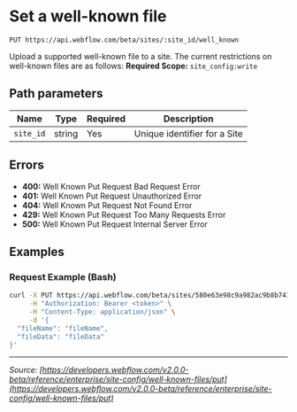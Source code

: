# Set a well-known file

```
PUT https://api.webflow.com/beta/sites/:site_id/well_known
```

Upload a supported well-known file to a site.
The current restrictions on well-known files are as follows:
**Required Scope:** `site_config:write`


## Path parameters

| Name | Type | Required | Description |
|---|---|---|---|
| `site_id` | string | Yes | Unique identifier for a Site |




## Errors

* **400:** Well Known Put Request Bad Request Error
* **401:** Well Known Put Request Unauthorized Error
* **404:** Well Known Put Request Not Found Error
* **429:** Well Known Put Request Too Many Requests Error
* **500:** Well Known Put Request Internal Server Error




## Examples

### Request Example (Bash)

```bash
curl -X PUT https://api.webflow.com/beta/sites/580e63e98c9a982ac9b8b741/well_known \
     -H "Authorization: Bearer <token>" \
     -H "Content-Type: application/json" \
     -d '{
  "fileName": "fileName",
  "fileData": "fileData"
}'
```


---
*Source: [https://developers.webflow.com/v2.0.0-beta/reference/enterprise/site-config/well-known-files/put](https://developers.webflow.com/v2.0.0-beta/reference/enterprise/site-config/well-known-files/put)*